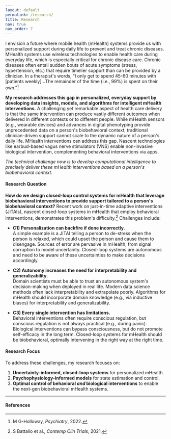 ```yaml
---
layout: default
permalink: /research/
title: Research
nav: true
nav_order: 7
---
```


I envision a future where mobile health (mHealth) systems provide us with personalized support during daily life to prevent and treat chronic diseases. MHealth systems use wireless technologies to enable health care during everyday life, which is especially critical for chronic disease care. Chronic diseases often entail sudden bouts of acute symptoms (stress, hypertension, etc.) that require timelier support than can be provided by a clinician. In a therapist's words, "I only get to spend 45-60 minutes with [patients weekly]…The remainder of the time (i.e., 99%) is spent on their own."[^1]

**My research addresses this gap in personalized, everyday support by developing data insights, models, and algorithms for intelligent mHealth interventions.** A challenging yet remarkable aspect of health care delivery is that the same intervention can produce vastly different outcomes when delivered in different contexts or to different people. While mHealth sensors (e.g., wearable devices) and advances in digital phenotyping provide unprecedented data on a person's biobehavioral context, traditional clinician-driven support cannot scale to the dynamic nature of a person's daily life. MHealth interventions can address this gap. Nascent technologies like earbud-based vagus nerve stimulators (VNS) enable non-invasive biological intervention, complementing behavioral interventions via apps. 
 
*The technical challenge now is to develop computational intelligence to precisely deliver these mHealth interventions based on a person's biobehavioral context.*

#### Research Question
**How do we design closed-loop control systems for mHealth that leverage biobehavioral interventions to provide support tailored to a person's biobehavioral context?** Recent work on just-in-time adaptive interventions (JITAIs), nascent closed-loop systems in mHealth that employ behavioral interventions, demonstrates this problem's difficulty.[^2] Challenges include:

- **C1) Personalization can backfire if done incorrectly.**  
  A simple example is a JITAI telling a person to de-stress when the person is relaxed, which could upset the person and cause them to disengage. Sources of error are pervasive in mHealth, from signal corruption to model uncertainty. Closed-loop systems are autonomous and need to be aware of these uncertainties to make decisions accordingly.

- **C2) Autonomy increases the need for interpretability and generalizability.**  
  Domain scientists must be able to trust an autonomous system's decision-making when deployed in real life. Modern data science methods often lack interpretability and extrapolate poorly. Algorithms for mHealth should incorporate domain knowledge (e.g., via inductive biases) for interpretability and generalizability.

- **C3) Every single intervention has limitations.**  
  Behavioral interventions often require conscious regulation, but conscious regulation is not always practical (e.g., during panic). Biological interventions can bypass consciousness, but do not promote self-efficacy in the long term. Closed-loop systems for mHealth should be biobehavioral, optimally intervening in the right way at the right time.

#### Research Focus
To address these challenges, my research focuses on:

1. **Uncertainty-informed, closed-loop systems** for personalized mHealth.  
2. **Psychophysiology-informed models** for state estimation and control.  
3. **Optimal control of behavioral *and* biological interventions** to enable the next-gen biobehavioral mHealth systems.

---

#### References
[^1]: M G-Holloway, *Psychiatry*, 2022.  
[^2]: S Battalio et al., *Contemp Clin Trials*, 2021.
